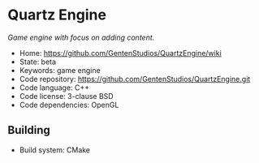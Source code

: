 # Quartz Engine

_Game engine with focus on adding content._

- Home: https://github.com/GentenStudios/QuartzEngine/wiki
- State: beta
- Keywords: game engine
- Code repository: https://github.com/GentenStudios/QuartzEngine.git
- Code language: C++
- Code license: 3-clause BSD
- Code dependencies: OpenGL

## Building

- Build system: CMake
